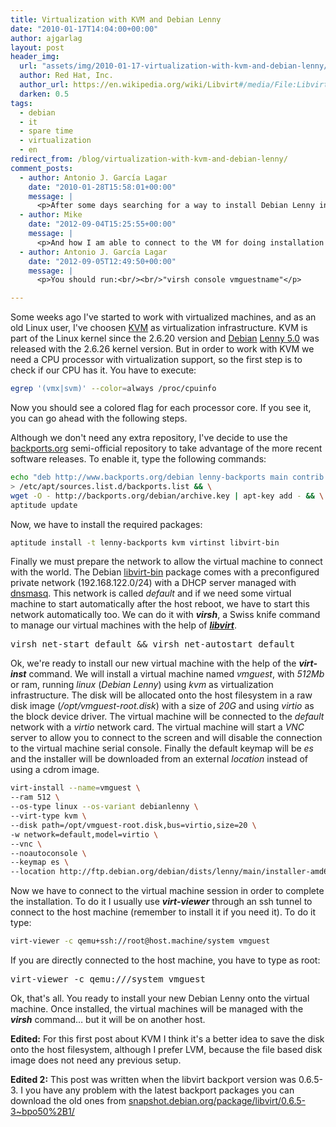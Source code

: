 ```yaml
---
title: Virtualization with KVM and Debian Lenny
date: "2010-01-17T14:04:00+00:00"
author: ajgarlag
layout: post
header_img:
  url: "assets/img/2010-01-17-virtualization-with-kvm-and-debian-lenny/header.png"
  author: Red Hat, Inc.
  author_url: https://en.wikipedia.org/wiki/Libvirt#/media/File:Libvirt_logo.svg
  darken: 0.5
tags:
  - debian
  - it
  - spare time
  - virtualization
  - en
redirect_from: /blog/virtualization-with-kvm-and-debian-lenny/
comment_posts:
  - author: Antonio J. García Lagar
    date: "2010-01-28T15:58:01+00:00"
    message: |
      <p>After some days searching for a way to install Debian Lenny into the virtual machine with the console interface, I have it. You have to change the --vnc param for the --nographics param, remove the --noautoconsole param and add extra params to the installer kernel with -x "DEBIAN_FRONTEND=text console=ttyS0". This is the whole command:</p><p>virt-install --name=vmguest \<br>--ram 512 \<br>--os-type linux --os-variant debianlenny \<br>--virt-type kvm \<br>--disk path=/opt/vmguest-root.disk,bus=virtio,size=20 \<br>-w network=default,model=virtio \<br>--keymap es \<br>--location <a href="http://ftp.debian.org/debian/dists/lenny/main/installer-amd64" rel="nofollow">http://ftp.debian.org/debian/d...</a><br>-x "DEBIAN_FRONTEND=text console=ttyS0"</p>
  - author: Mike
    date: "2012-09-04T15:25:55+00:00"
    message: |
      <p>And how I am able to connect to the VM for doing installation via console?<br/><br/>Cheers,<br/>Mike</p>
  - author: Antonio J. García Lagar
    date: "2012-09-05T12:49:50+00:00"
    message: |
      <p>You should run:<br/><br/>"virsh console vmguestname"</p>

---
```

Some weeks ago I've started to work with virtualized machines, and as an old Linux user, I've choosen <a href="http://www.linux-kvm.org" target="_blank">KVM</a> as virtualization infrastructure. KVM is part of the Linux kernel since the 2.6.20 version and <a href="http://www.debian.org" target="_blank">Debian</a> <a href="www.debian.org/releases/lenny/" target="_blank">Lenny 5.0</a> was released with the 2.6.26 kernel version. But in order to work with KVM we need a CPU processor with virtualization support, so the first step is to check if our CPU has it. You have to execute:

```bash
egrep '(vmx|svm)' --color=always /proc/cpuinfo
```

Now you should see a colored flag for each processor core. If you see it, you can go ahead with the following steps.

Although we don't need any extra repository, I've decide to use the <a href="http://www.backports.org" target="_blank"><a target="_blank" rel="nofollow" href="http://backports.org" >backports.org</a></a> semi-official repository to take advantage of the more recent software releases. To enable it, type the following commands:

```bash
echo "deb http://www.backports.org/debian lenny-backports main contrib non-free" \
> /etc/apt/sources.list.d/backports.list && \
wget -O - http://backports.org/debian/archive.key | apt-key add - && \
aptitude update
```

Now, we have to install the required packages:

```bash
aptitude install -t lenny-backports kvm virtinst libvirt-bin
```


Finally we must prepare the network to allow the virtual machine to connect with the world. The Debian <a href="http://packages.debian.org/lenny/libvirt-bin" target="_blank">libvirt-bin</a> package comes with a preconfigured private network (192.168.122.0/24) with a DHCP server managed with <a href="http://packages.debian.org/lenny/dnsmasq" target="_blank">dnsmasq</a>. This network is called _default_ and if we need some virtual machine to start automatically after the host reboot, we have to start this network automatically too. We can do it with **_virsh_**, a Swiss knife command to manage our virtual machines with the help of <a href="http://libvirt.org" target="_blank"><strong><em>libvirt</em></strong></a>.

<pre>virsh net-start default && virsh net-autostart default</pre>

Ok, we're ready to install our new virtual machine with the help of the **_virt-inst_** command. We will install a virtual machine named _vmguest_, with _512Mb_ or ram, running _linux_ (_Debian Lenny_) using _kvm_ as virtualization infrastructure. The disk will be allocated onto the host filesystem in a raw disk image (_/opt/vmguest-root.disk_) with a size of _20G_ and using _virtio_ as the block device driver. The virtual machine will be connected to the _default_ network with a _virtio_ network card. The virtual machine will start a _VNC_ server to allow you to connect to the screen and will disable the connection to the virtual machine serial console. Finally the default keymap will be _es_ and the installer will be downloaded from an external _location_ instead of using a cdrom image.

```bash
virt-install --name=vmguest \
--ram 512 \
--os-type linux --os-variant debianlenny \
--virt-type kvm \
--disk path=/opt/vmguest-root.disk,bus=virtio,size=20 \
-w network=default,model=virtio \
--vnc \
--noautoconsole \
--keymap es \
--location http://ftp.debian.org/debian/dists/lenny/main/installer-amd64
```

Now we have to connect to the virtual machine session in order to complete the installation. To do it I usually use **_virt-viewer_** through an ssh tunnel to connect to the host machine (remember to install it if you need it). To do it type:

```bash
virt-viewer -c qemu+ssh://root@host.machine/system vmguest
```

If you are directly connected to the host machine, you have to type as root:

<pre>virt-viewer -c qemu:///system vmguest</pre>

Ok, that's all. You ready to install your new Debian Lenny onto the virtual machine. Once installed, the virtual machines will be managed with the **_virsh_** command&#8230; but it will be on another host.

**Edited:** For this first post about KVM I think it's a better idea to save the disk onto the host filesystem, although I prefer LVM, because the file based disk image does not need any previous setup.

**Edited 2:** This post was written when the libvirt backport version was 0.6.5-3. I you have any problem with the latest backport packages you can download the old ones from <a href="http://snapshot.debian.org/package/libvirt/0.6.5-3~bpo50%2B1/" target="_blank"><a target="_blank" rel="nofollow" href="http://snapshot.debian.org/package/libvirt/0.6.5-3~bpo50%2B1/" >snapshot.debian.org/package/libvirt/0.6.5-3~bpo50%2B1/</a></a>
